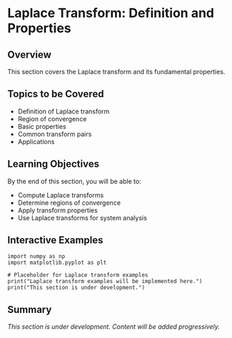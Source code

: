 # Laplace Transform: Definition and Properties

## Overview

This section covers the Laplace transform and its fundamental properties.

## Topics to be Covered

- Definition of Laplace transform
- Region of convergence
- Basic properties
- Common transform pairs
- Applications

## Learning Objectives

By the end of this section, you will be able to:
- Compute Laplace transforms
- Determine regions of convergence
- Apply transform properties
- Use Laplace transforms for system analysis

## Interactive Examples

```{code-cell} python
import numpy as np
import matplotlib.pyplot as plt

# Placeholder for Laplace transform examples
print("Laplace transform examples will be implemented here.")
print("This section is under development.")
```

## Summary

*This section is under development. Content will be added progressively.*
